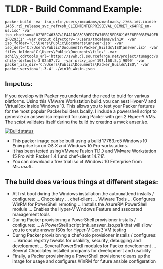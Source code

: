 # TLDR - Build Command Example:

`packer build -var iso_url='/Users/tmcadams/Downloads/17763.107.101029-1455.rs5_release_svc_refresh_CLIENTENTERPRISEEVAL_OEMRET_x64FRE_en-us.iso' -var iso_checksum='0278FC4638741F4A1DC85C39ED7FA76BB15FD582165F6EF036E9A9FB2F029351' -var output_directory='/Users/tmcadams/win10' -var iso_folder='C:\Users\Public\Documents\answer-iso' -var iso_dest='C:\Users\Public\Documents\Packer_Builds\ISO\answer.iso' -var files_folder='C:\Users\Public\Documents\files' -var schily_cdrtools_url='https://svwh.dl.sourceforge.net/project/tumagcc/schily-cdrtools-3.02a07.7z' -var proxy_ip='192.168.5.1:9090' -var packer_iso_dir='C:\Users\Public\Documents\Packer_Builds\ISO\' -var packer_version='1.3.4' ./win10_wkstn.json`

## Impetus:

If you develop with Packer you understand the need to build for various platforms. Using this VMware Workstation build, you can nest Hyper-V and VirtualBox inside Windows 10. This allows you to test your Packer features for the most popular Packer builders locally. I include a powershell script to generate an answer iso required for using Packer with gen 2 Hyper-V VMs. The script validates itself during the build by creating a mock anser.iso.

[![Build status](https://tylermcadams.visualstudio.com/win10_wkstn/_apis/build/status/win10_wkstn-CI)](https://tylermcadams.visualstudio.com/win10_wkstn/_build/latest?definitionId=1)

* This packer image can be built using a build 17763.rc5 Windows 10 Enterprise iso on OS X and Windows 10 Pro workstations.
* It has been tested using VMware Fusion 11.1.0 and VMware Workstation 15 Pro with Packer 1.4.1 and chef-client 14.7.17.
* You can download a free trial iso of Windows 10 Enterprise from Microsoft.

## The build does various things at different stages:
* At first boot during the Windows installation the autounattend installs / configures:
... Chocolatey
... chef-client
... VMware Tools
... Configures WinRM for PowerShell remoting
... Installs the AzureRM PowerShell module
... Enables the Hyper-V Windows Feature and assocated management tools
* During Packer provisioning a PowerShell provisioner installs / configures:
... A PowerShell script (mk_answer_iso.ps1) that will allow you to create answer ISOs for Hyper-V Gen 2 VM testing
* During Packer provisioning a chef-solo provisioner installs / configures:
... Various registry tweaks for usability, security, debugging and development
... Several PowerShell modules for Packer development
... Several Chocolatey installed programs for development and usability
* Finally, a Packer provisioning a PowerShell provisioner cleans up the image for usage and configures WinRM for future ansible configuration
